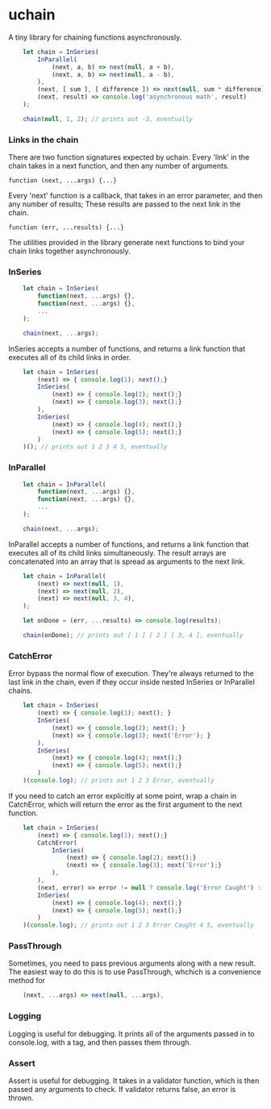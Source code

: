 # uchain

A tiny library for chaining functions asynchronously.

```javascript
    let chain = InSeries(
        InParallel(
            (next, a, b) => next(null, a + b),
            (next, a, b) => next(null, a - b),
        ),
        (next, [ sum ], [ difference ]) => next(null, sum * difference),
        (next, result) => console.log('asynchronous math', result)
    );

    chain(null, 1, 2); // prints out -3, eventually
```

### Links in the chain
There are two function signatures expected by uchain.  Every 'link' in the chain takes in a next function, and then any number of arguments.

    function (next, ...args) {...}

Every 'next' function is a callback, that takes in an error parameter, and then any number of results;  These results are passed to the next link in the chain.

    function (err, ...results) {...}

The utilities provided in the library generate next functions to bind your chain links together asynchronously.

### InSeries

```javascript
    let chain = InSeries(
	    function(next, ...args) {},
	    function(next, ...args) {},
	    ...
    );

    chain(next, ...args);
```

InSeries accepts a number of functions, and returns a link function that executes all of its child links in order.

```javascript
    let chain = InSeries(
        (next) => { console.log(1); next();}
        InSeries(
            (next) => { console.log(2); next();}
            (next) => { console.log(3); next();}
        ),
        InSeries(
            (next) => { console.log(4); next();}
            (next) => { console.log(5); next();}
        )
    )(); // prints out 1 2 3 4 5, eventually
```

### InParallel

```javascript
    let chain = InParallel(
	    function(next, ...args) {},
	    function(next, ...args) {},
	    ...
    );

    chain(next, ...args);
```

InParallel accepts a number of functions, and returns a link function that executes all of its child links simultaneously.  The result arrays are concatenated into an array that is spread as arguments to the next link.

```javascript
    let chain = InParallel(
        (next) => next(null, 1),
        (next) => next(null, 2),
        (next) => next(null, 3, 4),
    );

	let onDone = (err, ...results) => console.log(results);

    chain(onDone); // prints out [ 1 ] [ 2 ] [ 3, 4 ], eventually
```

### CatchError

Error bypass the normal flow of execution.  They're always returned to the last link in the chain, even if they occur inside nested InSeries or InParallel chains.

```javascript
    let chain = InSeries(
        (next) => { console.log(1); next(); }
        InSeries(
            (next) => { console.log(2); next(); }
            (next) => { console.log(3); next('Error'); }
        ),
        InSeries(
            (next) => { console.log(4); next();}
            (next) => { console.log(5); next();}
        )
    )(console.log); // prints out 1 2 3 Error, eventually
```

If you need to catch an error explicitly at some point, wrap a chain in CatchError, which will return the error as the first argument to the next function.

```javascript
    let chain = InSeries(
        (next) => { console.log(1); next();}
        CatchError(
            InSeries(
                (next) => { console.log(2); next();}
                (next) => { console.log(3); next('Error');}
            ),
        ),
        (next, error) => error != null ? console.log('Error Caught') : null,
        InSeries(
            (next) => { console.log(4); next();}
            (next) => { console.log(5); next();}
        )
    )(console.log); // prints out 1 2 3 Error Caught 4 5, eventually
```

### PassThrough

Sometimes, you need to pass previous arguments along with a new result.  The easiest way to do this is to use PassThrough, whchich is a convenience method for

```javascript
    (next, ...args) => next(null, ...args),
```

### Logging

Logging is useful for debugging.  It prints all of the arguments passed in to console.log, with a tag, and then passes them through.


### Assert

Assert is useful for debugging.  It takes in a validator function, which is then passed any arguments to check.  If validator returns false, an error is thrown.
